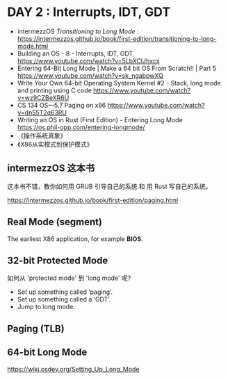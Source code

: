 # DAY 2 : Interrupts, IDT, GDT

- intermezzOS *Transitioning to Long Mode* : <https://intermezzos.github.io/book/first-edition/transitioning-to-long-mode.html>
- Building an OS - 8 - Interrupts, IDT, GDT <https://www.youtube.com/watch?v=5LbXClJhxcs>
- Entering 64-Bit Long Mode | Make a 64 bit OS From Scratch!! | Part 5 <https://www.youtube.com/watch?v=sk_ngabpwXQ>
- Write Your Own 64-bit Operating System Kernel #2 - Stack, long mode and printing using C code <https://www.youtube.com/watch?v=wz9CZBeXR6U>
- CS 134 OS—5.7 Paging on x86 <https://www.youtube.com/watch?v=dn55T2q63RU>
- Writing an OS in Rust (First Edition) - Entering Long Mode <https://os.phil-opp.com/entering-longmode/>
- 《操作系统真象》
- 《X86从实模式到保护模式》

## intermezzOS 这本书

这本书不错，教你如何用 GRUB 引导自己的系统 和 用 Rust 写自己的系统。

<https://intermezzos.github.io/book/first-edition/paging.html>


## Real Mode (segment)

The earliest X86 application, for example **BIOS**. 

## 32-bit Protected Mode 


如何从 'protected mode' 到 'long mode' 呢? 

- Set up something called ‘paging’.
- Set up something called a ‘GDT’.
- Jump to long mode.


## Paging (TLB)


## 64-bit Long Mode 

<https://wiki.osdev.org/Setting_Up_Long_Mode>


